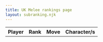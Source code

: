 ```yaml
---
title: UK Melee rankings page
layout: subranking.njk
---
```


<table id="uktb21" class="tb">
  <tr>
    <th>Player</th>
    <th>Rank</th>
    <th>Move</th>
    <th>Character/s</th>
  </tr>
</table>